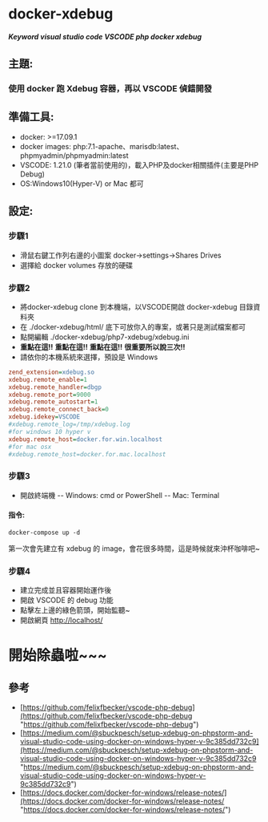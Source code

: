 # docker-xdebug
##### Keyword visual studio code VSCODE php docker xdebug

## 主題:
### 使用 docker 跑 Xdebug 容器，再以 VSCODE 偵錯開發

## 準備工具:
- docker: >=17.09.1
- docker images: php:7.1-apache、marisdb:latest、phpmyadmin/phpmyadmin:latest
- VSCODE: 1.21.0 (筆者當前使用的)，載入PHP及docker相關插件(主要是PHP Debug)
- OS:Windows10(Hyper-V) or Mac 都可

## 設定:
### 步驟1
- 滑鼠右鍵工作列右邊的小圖案 docker->settings->Shares Drives
- 選擇給 docker volumes 存放的硬碟
### 步驟2
- 將docker-xdebug clone 到本機端，以VSCODE開啟 docker-xdebug 目錄資料夾
- 在 ./docker-xdebug/html/ 底下可放你入的專案，或著只是測試檔案都可
- 點開編輯 ./docker-xdebug/php7-xdebug/xdebug.ini
- **重點在這!!** **重點在這!!** **重點在這!!** **很重要所以說三次!!**
- 請依你的本機系統來選擇，預設是 Windows
```ini
zend_extension=xdebug.so
xdebug.remote_enable=1
xdebug.remote_handler=dbgp
xdebug.remote_port=9000
xdebug.remote_autostart=1
xdebug.remote_connect_back=0
xdebug.idekey=VSCODE
#xdebug.remote_log=/tmp/xdebug.log
#for windows 10 hyper v
xdebug.remote_host=docker.for.win.localhost
#for mac osx
#xdebug.remote_host=docker.for.mac.localhost
```
### 步驟3
- 開啟終端機
-- Windows: cmd or PowerShell
-- Mac: Terminal
#### 指令:
```shell
docker-compose up -d
```
第一次會先建立有 xdebug 的 image，會花很多時間，這是時候就來沖杯咖啡吧~
### 步驟4
- 建立完成並且容器開始運作後
- 開啟 VSCODE 的 debug 功能
- 點擊左上邊的綠色箭頭，開始監聽~
- 開啟網頁 [http://localhost/](http://localhost/ "http://localhost/")
# 開始除蟲啦~~~
## 參考
- [https://github.com/felixfbecker/vscode-php-debug](https://github.com/felixfbecker/vscode-php-debug "https://github.com/felixfbecker/vscode-php-debug") 
- [https://medium.com/@sbuckpesch/setup-xdebug-on-phpstorm-and-visual-studio-code-using-docker-on-windows-hyper-v-9c385dd732c9](https://medium.com/@sbuckpesch/setup-xdebug-on-phpstorm-and-visual-studio-code-using-docker-on-windows-hyper-v-9c385dd732c9 "https://medium.com/@sbuckpesch/setup-xdebug-on-phpstorm-and-visual-studio-code-using-docker-on-windows-hyper-v-9c385dd732c9") 
- [https://docs.docker.com/docker-for-windows/release-notes/](https://docs.docker.com/docker-for-windows/release-notes/ "https://docs.docker.com/docker-for-windows/release-notes/") 
